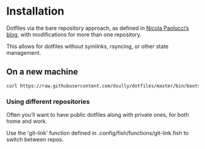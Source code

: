 # Installation

Dotfiles via the bare repository approach, as defined in [Nicola
Paolucci’s
blog](https://developer.atlassian.com/blog/2016/02/best-way-to-store-dotfiles-git-bare-repo/),
with modifications for more than one repository.

This allows for dotfiles without symlinks, rsyncing, or other state management.

## On a new machine

```bash
curl https://raw.githubusercontent.com/dsully/dotfiles/master/bin/bootstrap [URL] | bash
```

### Using different repositories

Often you’ll want to have public dotfiles along with private ones, for both home and work.

Use the 'git-link’ function defined in .config/fish/functions/git-link.fish to switch between repos.

